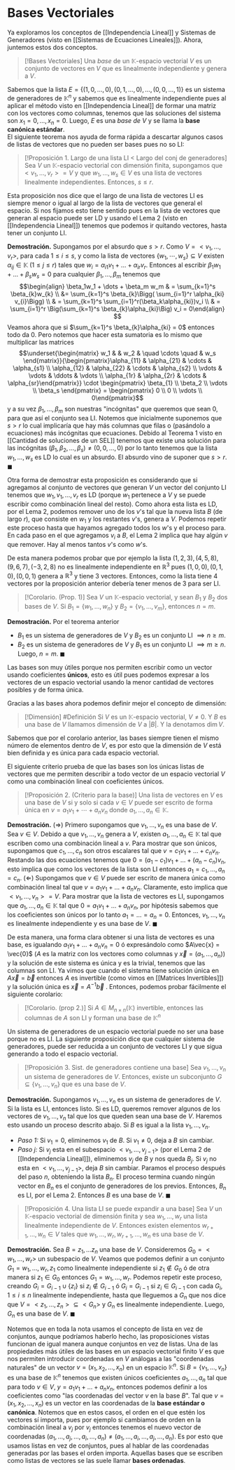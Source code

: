 # Bases Vectoriales
Ya exploramos los conceptos de [[Independencia Lineal]] y Sistemas de Generadores (visto en [[Sistemas de Ecuaciones Lineales]]). Ahora, juntemos estos dos conceptos.

> [!Bases Vectoriales]
> Una _base_ de un $\mathbb{K}$-espacio vectorial $V$ es un conjunto de vectores en $V$ que es linealmente independiente y genera a $V$. 

Sabemos que la lista $E = \{(1,0,\dots, 0), (0,1,\dots, 0), \dots, (0,0,\dots, 1)\}$ es un sistema de generadores de $\mathbb{K}^n$ y sabemos que es linealmente independiente pues al aplicar el método visto en [[Independencia Lineal]] de formar una matriz con los vectores como columnas, tenemos que las soluciones del sistema son $x_1 = 0, \dots, x_n = 0$. Luego, $E$ es una _base de_ $V$ y se llama la **base canónica estándar**.  
El siguiente teorema nos ayuda de forma rápida a descartar algunos casos de listas de vectores que no pueden ser bases pues no so LI:

> [!Proposición 1. Largo de una lista LI < Largo del conj de generadores]
> Sea $V$ un $\mathbb{K}$-espacio vectorial con dimensión finita, supongamos que $<v_1, \dots, v_r> = V$ y que $w_1, \dots, w_s \in V$ es una lista de vectores linealmente independientes. Entonces, $s \leq r$. 

Esta proposición nos dice que el largo de una lista de vectores LI es siempre menor o igual al largo de la lista de vectores que general el espacio. Si nos fijamos esto tiene sentido pues en la lista de vectores que generan al espacio puede ser LD y usando el Lema 2 (visto en [[Independencia Lineal]]) tenemos que  podemos ir quitando vectores, hasta tener un conjunto LI.

**Demostración.** Supongamos por el absurdo que $s > r$. Como $V = <v_1, \dots, v_r>$, para cada $1 \leq i \leq s$, y como la lista de vectores  $\{w_1, \cdots, w_s\} \subseteq V$ existen $\alpha_{ij} \in \mathbb{K}$ ($1 \leq j \leq r$) tales que $w_i = \alpha_{i1}v_1 + \dots + \alpha_{ir}v_r$. Entonces al escribir $\beta_1 w_1 + \dots + \beta_s w_s = 0$ para cualquier $\beta_1, \dots, \beta_m$ tenemos que $$\begin{align} \beta_1w_1 + \dots + \beta_m w_m & = \sum_{k=1}^s \beta_{k}w_{k}  \\ &= \sum_{k=1}^s \beta_{k}\Bigg( \sum_{i=1}^r \alpha_{ki} v_{i}\Bigg) \\ & = \sum_{k=1}^s \sum_{i=1}^r(\beta_k\alpha_{ki})v_i \\ & = \sum_{i=1}^r \Big(\sum_{k=1}^s \beta_{k}\alpha_{ki}\Big) v_i = 0\end{align} $$
Veamos ahora que si $\sum_{k=1}^s \beta_{k}\alpha_{ki} = 0$ entonces todo da 0. Pero notemos que hacer esta sumatoria es lo mismo que multiplicar las matrices 
$$\underset{\begin{matrix} w_1 & & w_2 & \quad \cdots \quad  & w_s  \end{matrix}}{\begin{pmatrix}\alpha_{11} & \alpha_{21} & \cdots & \alpha_{s1} \\
\alpha_{12} & \alpha_{22} & \cdots & \alpha_{s2} \\ \vdots & \vdots & \ddots & \vdots \\ \alpha_{1r} & \alpha_{2r} & \cdots & \alpha_{sr}\end{pmatrix}} \cdot \begin{pmatrix} \beta_{1} \\ \beta_2 \\ \vdots \\ \beta_s  \end{pmatrix} = \begin{pmatrix} 0 \\ 0 \\ \vdots \\ 0\end{pmatrix}$$
y a su vez $\beta_1, \dots, \beta_m$ son nuestras "incógnitas" que queremos que sean 0, para que así el conjunto sea LI. Notemos que inicialmente suponemos que $s > r$ lo cual implicaría que hay más columnas que filas o (pasándolo a ecuaciones) más incógnitas que ecuaciones. Debido al Teorema 1 visto en [[Cantidad de soluciones de un SEL]] tenemos que existe una solución para las incógnitas $(\beta_1, \beta_2, \dots, \beta_s) \neq (0,0, \dots, 0)$ por lo tanto tenemos que la lista $w_1, \dots, w_s$ es LD lo cual es un absurdo. El absurdo vino de suponer que $s > r$. $\blacksquare$ 

Otra forma de demostrar esta proposición es considerando que si agregamos al conjunto de vectores que generan $V$ un vector del conjunto LI tenemos que $w_1, v_1, \dots, v_r$ es LD (porque $w_1$ pertenece a $V$ y se puede escribir como combinación lineal del resto). Como ahora esta lista es LD, por el Lema 2, podemos remover uno de los $v$'s tal que la nueva lista $B$ (de largo $r$), que consiste en $w_1$ y los restantes $v$'s, genera a $V$. Podemos repetir este proceso hasta que hayamos agregado todos los $w$'s y el proceso para. En cada paso en el que agregamos $v_i$ a $B$, el Lema 2 implica que hay algún $v$ que remover. Hay al menos tantos $v$'s como $w$'s.

De esta manera podemos probar que por ejemplo la lista $(1,2,3), (4,5,8), (9,6,7), (-3,2,8)$ no es linealmente independiente en $\mathbb{R}^3$ pues $(1,0,0), (0,1,0), (0,0,1)$ genera a $\mathbb{R}^3$ y tiene 3 vectores. Entonces, como la lista tiene 4 vectores por la proposición anterior debería tener menos de 3 para ser LI. 

> [!Corolario. (Prop. 1)]
> Sea $V$ un $\mathbb{K}$-espacio vectorial, y sean $B_1$ y $B_2$ dos bases de $V$. Si $B_1 = \{w_1, \dots, w_n\}$ y $B_2 = \{v_1, \dots, v_m\}$, entonces $n=m$. 

**Demostración.** Por el teorema anterior
- $B_1$ es un sistema de generadores de $V$ y $B_2$ es un conjunto LI $\implies n \geq m$.
- $B_2$ es un sistema de generadores de $V$ y $B_1$ es un conjunto LI $\implies m \geq n$.
Luego, $n =m$. $\blacksquare$

Las bases son muy útiles porque nos permiten escribir como un vector usando coeficientes **únicos**, esto es útil pues podemos expresar a los vectores de un espacio vectorial usando la menor cantidad de vectores posibles y de forma única.

Gracias a las bases ahora podemos definir mejor el concepto de dimensión:
> [!Dimensión]
> #Definición Si $V$ es un $\mathbb{K}$-espacio vectorial, $V \neq 0$. Y $B$ es una base de $V$ llamamos dimensión de $V$ a $|B|$. Y la denotamos $\dim V$.

Sabemos que por el corolario anterior, las bases siempre tienen el mismo número de elementos dentro de $V$, es por esto que la dimensión de $V$ está bien definida y es única para cada espacio vectorial.

El siguiente criterio prueba de que las bases son los únicas listas de vectores que me permiten describir a todo vector de un espacio vectorial $V$ como una combinación lineal con coeficientes únicos. 

> [!Proposición 2. (Criterio para la base)]
> Una lista de vectores en $V$ es una base de $V$ si y solo si cada $v \in V$ puede ser escrito de forma única en $v = a_1v_1 + \cdots + a_n v_n$ donde $a_1, \dots, a_n \in \mathbb{K}$.

**Demostración.** ($\Rightarrow$) Primero supongamos que $v_1,\dots, v_n$ es una base de $V$. Sea $v \in V$. Debido a que $v_1, \dots, v_n$ genera a $V$, existen $a_1, \dots, a_n \in \mathbb{K}$ tal que escriben como una combinación lineal a $v$. Para mostrar que son únicos, supongamos que $c_1, \dots, c_n$ son otros escalares tal que $v = c_1v_1 + \dots + c_n v_n$. Restando las dos ecuaciones tenemos que $0 = (a_1 - c_1)v_1 + \dots + (a_n - c_n)v_n$, esto implica que como los vectores de la lista son LI entonces $a_1 = c_1, \dots, a_n = c_n$.
($\Leftarrow$) Supongamos que $v \in V$ puede ser escrito de manera única como combinación lineal tal que $v = a_1v_1 + \dots + a_nv_n$. Claramente, esto implica que $<v_1, \dots, v_n> = V$. Para mostrar que la lista de vectores es LI, supongamos que $a_1, \dots, a_n \in \mathbb{K}$ tal que $0 = a_1v_1 + \dots + a_nv_n$, por hipótesis sabemos que los coeficientes son únicos por lo tanto $a_1 = \dots = a_n = 0$. Entonces, $v_1, \dots, v_n$ es linealmente independiente y es una base de $V$. $\blacksquare$ 

De esta manera, una forma clara obtener si una lista de vectores es una base, es igualando $a_1 v_1 + \dots + a_nv_n = 0$ ó expresándolo como $A\vec{x} = \vec{0}$ ($A$ es la matriz con los vectores como columnas y $\vec{x} = (a_1, \dots, a_n)$) y la solución de este sistema es única y  es la trivial, tenemos que las columnas son LI. Ya vimos que cuando el sistema tiene solución única en $A\vec{x} = \vec{b}$ entonces $A$ es invertible (como vimos en [[Matrices Invertibles]]) y la solución única es $\vec{x} = A^{-1}\vec{b}$ . Entonces, podemos probar fácilmente el siguiente corolario:

> [!Corolario. (prop 2.)]
> Si $A \in M_{n \times n}(\mathbb{K})$ invertible, entonces las columnas de $A$ son LI y forman una base de $\mathbb{K}^n$ 

Un sistema de generadores de un espacio vectorial puede no ser una base porque no es LI. La siguiente proposición dice que cualquier sistema de generadores, puede ser reducida a un conjunto de vectores LI y que sigua generando a todo el espacio vectorial.

> [!Proposición 3. Sist. de generadores contiene una base]
> Sea $v_1, \dots, v_n$ un sistema de generadores de $V$. Entonces, existe un subconjunto $G \subseteq \{v_1, \dots, v_n\}$ que es una base de $V$. 

**Demostración.** Supongamos $v_1, \dots, v_n$ es un sistema de generadores de $V$. Si la lista es LI, entonces listo. Si es LD, queremos remover algunos de los vectores de $v_1, \dots, v_n$ tal que los que queden sean una base de $V$. Haremos esto usando un proceso descrito abajo.
Si $B$ es igual a la lista $v_1, \dots, v_n$.
- _Paso 1:_ Si $v_1 = 0$, eliminemos $v_1$ de $B$. Si $v_1 \neq 0$, deja a $B$ sin cambiar.
- _Paso $j$:_ Si $v_j$ esta en el subespacio $<v_1, \dots, v_{j-1}>$ (por el Lema 2 de [[Independencia Lineal]]), eliminemos $v_j$ de $B$ y nos queda $B_j$. Si $v_j$ no esta en $<v_1, \dots, v_{j-1}>$, deja $B$ sin cambiar. 
Paramos el proceso después del paso $n$, obteniendo la lista $B_n$. El proceso termina cuando ningún vector en $B_n$ es el conjunto de generadores de los previos. Entonces, $B_n$ es LI, por el Lema 2. Entonces $B$ es una base de $V$. $\blacksquare$ 

> [!Proposición 4. Una lista LI se puede expandir a una base]
> Sea $V$ un $\mathbb{K}$-espacio vectorial de dimensión finita y sea $w_1, \dots, w_r$ una lista linealmente independiente de $V$. Entonces existen elementos $w_{r+1}, \dots, w_{n} \in V$ tales que $w_1, \dots, w_r, w_{r+1}, \dots, w_n$ es una base de $V$. 

**Demostración.** Sea $B= z_1, \dots z_n$ una base de $V$. 
Consideremos $G_0 = <w_1, \dots, w_r>$ un subespacio de $V$. Veamos que podemos definir a un conjunto $G_1 = w_1, \dots, w_r, z_1$ como linealmente independiente si $z_1 \notin G_0$ ó de otra manera si $z_1 \in G_0$ entonces $G_1 = w_1, \dots, w_r$. Podemos repetir este proceso, creando $G_i = G_{i-1} \cup \{z_i\}$ si $z_i \notin G_{i-1}$ ó $G_i = G_{i-1}$ si $z_i \in G_{i-1}$ con cada $G_i, 1 \leq i \leq n$ linealmente independiente, hasta que lleguemos a $G_n$ que nos dice que $V = <z_1, \dots, z_n> \subseteq <G_n>$ y $G_n$ es linealmente independiente. Luego, $G_n$ es una base de $V$. $\blacksquare$ 

Notemos que en toda la nota usamos el concepto de lista en vez de conjuntos, aunque podríamos haberlo hecho, las proposiciones vistas funcionan de igual manera aunque conjuntos en vez de listas. 
Una de las propiedades más útiles de las bases en un espacio vectorial finito $V$ es que nos permiten introducir coordenadas en $V$ análogas a las "coordenadas naturales" de un vector $v = (x_1, x_2, \dots, x_n)$ en un espacio $\mathbb{K}^n$. Si $B = \{v_1, \dots, v_n\}$ es una base de $\mathbb{K}^n$ tenemos que existen únicos coeficientes $a_1, \dots, a_n$ tal que para todo $v  \in V, \; y = a_1v_1 + \dots + a_nv_n$, entonces podemos definir a los coeficientes como "las coordenadas del vector $v$ en la base $B$". Tal que $v = (x_1, x_2, \dots, x_n)$ es un vector en las coordenadas de la **base estándar o canónica**. Notemos que en estos casos, el orden en el que estén los vectores sí importa, pues por ejemplo si cambiamos de orden en la combinación lineal a $v_j$ por $v_j$ entonces tenemos el nuevo vector de coordenadas $(a_1, \dots, a_j, \dots, a_i, \dots, a_n) \neq (a_1, \dots, a_i, \dots, a_j, \dots, a_n)$. Es por esto que usamos listas en vez de conjuntos, pues al hablar de las coordenadas generadas por las bases el orden importa. 
Aquellas bases que se escriben como listas de vectores se las suele llamar **bases ordenadas**. 